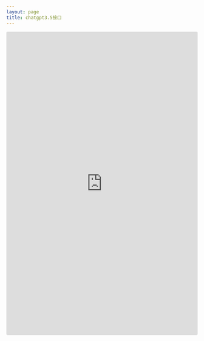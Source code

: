 ```yaml
---
layout: page
title: chatgpt3.5接口
---
```


<div style="height:800px; width:100%">
    <iframe
        src="https://ora.sh/embed/a1454e13-3720-489e-b2bb-e1579dcc5fc2"
        width="100%"
        height="100%"
        style="border:0; border-radius: 4px; background: #e4e4e4"
    />
</div>
